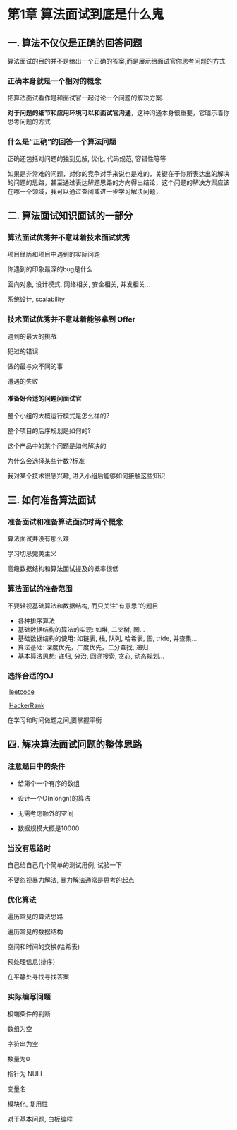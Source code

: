 

# 第1章 算法面试到底是什么鬼

## 一. 算法不仅仅是正确的回答问题

算法面试的目的并不是给出一个正确的答案,而是展示给面试官你思考问题的方式

### 正确本身就是一个相对的概念

把算法面试看作是和面试官一起讨论一个问题的解决方案.

**对于问题的细节和应用环境可以和面试官沟通**，这种沟通本身很重要，它暗示着你思考问题的方式

### 什么是“正确”的回答一个算法问题

正确还包括对问题的独到见解, 优化, 代码规范, 容错性等等

如果是非常难的问题，对你的竞争对手来说也是难的，关键在于你所表达出的解决的问题的思路，甚至通过表达解题思路的方向得出结论，这个问题的解决方案应该在哪一个领域，我可以通过查阅或进一步学习解决问题，

## 二. 算法面试知识面试的一部分

### 算法面试优秀并不意味着技术面试优秀

项目经历和项目中遇到的实际问题

你遇到的印象最深的bug是什么

面向对象, 设计模式, 网络相关, 安全相关, 并发相关…

系统设计, scalability



### 技术面试优秀并不意味着能够拿到 Offer

遇到的最大的挑战

犯过的错误

做的最与众不同的事

遭遇的失败

#### 准备好合适的问题问面试官

整个小组的大概运行模式是怎么样的?

整个项目的后序规划是如何的?

这个产品中的某个问题是如何解决的

为什么会选择某些计数?标准

我对某个技术很感兴趣, 进入小组后能够如何接触这些知识

## 三. 如何准备算法面试

### 准备面试和准备算法面试时两个概念

算法面试并没有那么难

学习切忌完美主义

高级数据结构和算法面试提及的概率很低

### 算法面试的准备范围

不要轻视基础算法和数据结构, 而只关注“有意思”的题目

* 各种排序算法
* 基础数据结构的算法的实现: 如堆, 二叉树, 图…
* 基础数据结构的使用: 如链表, 栈, 队列, 哈希表, 图, tride, 并查集…
* 算法基础: 深度优先，广度优先，二分查找, 递归
* 基本算法思想: 递归, 分治, 回溯搜索, 贪心, 动态规划…

### 选择合适的OJ

​	[leetcode](www.leetcode.com)

​	[HackerRank](www.hackerrank.com)

在学习和时间做题之间,要掌握平衡



## 四. 解决算法面试问题的整体思路

### 注意题目中的条件

* 给第个一个有序的数组

* 设计一个O(nlongn)的算法

* 无需考虑额外的空间

* 数据规模大概是10000

### 当没有思路时

自己给自己几个简单的测试用例, 试验一下

不要忽视暴力解法, 暴力解法通常是思考的起点

### 优化算法

遍历常见的算法思路

遍历常见的数据结构

空间和时间的交换(哈希表)

预处理信息(排序)

在平静处寻找寻找答案

### 实际编写问题

极端条件的判断

数组为空

字符串为空

数量为0

指针为 NULL

变量名

模块化, 复用性

对于基本问题, 白板编程